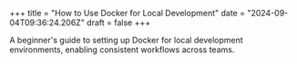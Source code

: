 +++
title = "How to Use Docker for Local Development"
date = "2024-09-04T09:36:24.206Z"
draft = false
+++

A beginner's guide to setting up Docker for local development environments, enabling consistent workflows across teams.
        